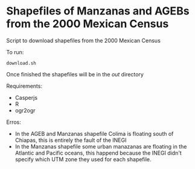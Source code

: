 Shapefiles of Manzanas and AGEBs from the 2000 Mexican Census
===============================================================

Script to download shapefiles from the 2000 Mexican Census

To run:

```
download.sh
```

Once finished the shapefiles will be in the _out_ directory

Requirements:

* Casperjs
* R
* ogr2ogr

Erros:

* In the AGEB and Manzanas shapefile Colima is floating south of Chiapas, this is entirely the fault of the INEGI
* In the Manzanas shapefile some urban manazanas are floating in the Atlantic and Pacific oceans, this happend because the INEGI didn't specify which UTM zone they used for each shapefile.

